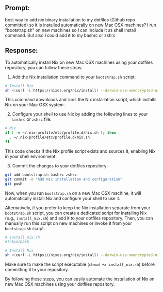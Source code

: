 ## Prompt:
best way to add nix binary installation to my dotfiles (Github repo committed) so it is installed automatically on new Mac OSX machines? I run "bootstrap.sh" on new machines so I can include it as shell install command. But also I could add it to my bashrc or zshrc

## Response:
To automatically install Nix on new Mac OSX machines using your dotfiles repository, you can follow these steps:

1.  Add the Nix installation command to your `bootstrap.sh` script:

```bash
# Install Nix
sh <(curl -L https://nixos.org/nix/install) --darwin-use-unencrypted-nix-store-volume
```

This command downloads and runs the Nix installation script, which installs Nix on your Mac OSX system.

2.  Configure your shell to use Nix by adding the following lines to your `bashrc` or `zshrc` file:

```bash
# Nix
if [ -e ~/.nix-profile/etc/profile.d/nix.sh ]; then
  . ~/.nix-profile/etc/profile.d/nix.sh
fi
```

This code checks if the Nix profile script exists and sources it, enabling Nix in your shell environment.

3.  Commit the changes to your dotfiles repository:

```bash
git add bootstrap.sh bashrc zshrc
git commit -m "Add Nix installation and configuration"
git push
```

Now, when you run `bootstrap.sh` on a new Mac OSX machine, it will automatically install Nix and configure your shell to use it.

Alternatively, if you prefer to keep the Nix installation separate from your `bootstrap.sh` script, you can create a dedicated script for installing Nix (e.g., `install_nix.sh`) and add it to your dotfiles repository. Then, you can manually run this script on new machines or invoke it from your `bootstrap.sh` script.

```bash
# install_nix.sh
#!/bin/bash

# Install Nix
sh <(curl -L https://nixos.org/nix/install) --darwin-use-unencrypted-nix-store-volume
```

Make sure to make the script executable (`chmod +x install_nix.sh`) before committing it to your repository.

By following these steps, you can easily automate the installation of Nix on new Mac OSX machines using your dotfiles repository.


